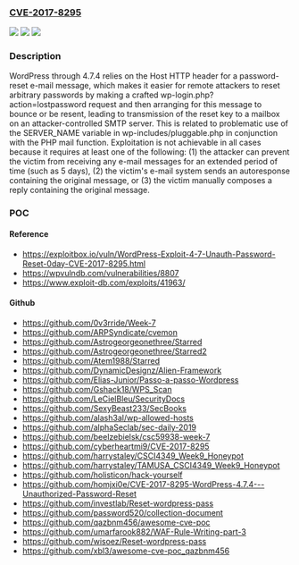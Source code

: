 ### [CVE-2017-8295](https://cve.mitre.org/cgi-bin/cvename.cgi?name=CVE-2017-8295)
![](https://img.shields.io/static/v1?label=Product&message=n%2Fa&color=blue)
![](https://img.shields.io/static/v1?label=Version&message=n%2Fa&color=blue)
![](https://img.shields.io/static/v1?label=Vulnerability&message=n%2Fa&color=brighgreen)

### Description

WordPress through 4.7.4 relies on the Host HTTP header for a password-reset e-mail message, which makes it easier for remote attackers to reset arbitrary passwords by making a crafted wp-login.php?action=lostpassword request and then arranging for this message to bounce or be resent, leading to transmission of the reset key to a mailbox on an attacker-controlled SMTP server. This is related to problematic use of the SERVER_NAME variable in wp-includes/pluggable.php in conjunction with the PHP mail function. Exploitation is not achievable in all cases because it requires at least one of the following: (1) the attacker can prevent the victim from receiving any e-mail messages for an extended period of time (such as 5 days), (2) the victim's e-mail system sends an autoresponse containing the original message, or (3) the victim manually composes a reply containing the original message.

### POC

#### Reference
- https://exploitbox.io/vuln/WordPress-Exploit-4-7-Unauth-Password-Reset-0day-CVE-2017-8295.html
- https://wpvulndb.com/vulnerabilities/8807
- https://www.exploit-db.com/exploits/41963/

#### Github
- https://github.com/0v3rride/Week-7
- https://github.com/ARPSyndicate/cvemon
- https://github.com/Astrogeorgeonethree/Starred
- https://github.com/Astrogeorgeonethree/Starred2
- https://github.com/Atem1988/Starred
- https://github.com/DynamicDesignz/Alien-Framework
- https://github.com/Elias-Junior/Passo-a-passo-Wordpress
- https://github.com/Gshack18/WPS_Scan
- https://github.com/LeCielBleu/SecurityDocs
- https://github.com/SexyBeast233/SecBooks
- https://github.com/alash3al/wp-allowed-hosts
- https://github.com/alphaSeclab/sec-daily-2019
- https://github.com/beelzebielsk/csc59938-week-7
- https://github.com/cyberheartmi9/CVE-2017-8295
- https://github.com/harrystaley/CSCI4349_Week9_Honeypot
- https://github.com/harrystaley/TAMUSA_CSCI4349_Week9_Honeypot
- https://github.com/holisticon/hack-yourself
- https://github.com/homjxi0e/CVE-2017-8295-WordPress-4.7.4---Unauthorized-Password-Reset
- https://github.com/investlab/Reset-wordpress-pass
- https://github.com/password520/collection-document
- https://github.com/qazbnm456/awesome-cve-poc
- https://github.com/umarfarook882/WAF-Rule-Writing-part-3
- https://github.com/wisoez/Reset-wordpress-pass
- https://github.com/xbl3/awesome-cve-poc_qazbnm456

